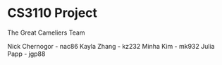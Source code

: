 # CS3110 Project

The Great Cameliers Team

Nick Chernogor - nac86
Kayla Zhang - kz232
Minha Kim - mk932
Julia Papp - jgp88
